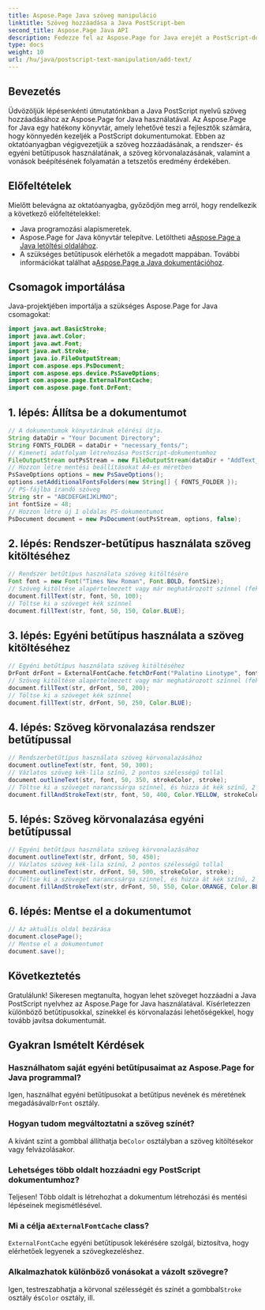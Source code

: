 ```yaml
---
title: Aspose.Page Java szöveg manipuláció
linktitle: Szöveg hozzáadása a Java PostScript-ben
second_title: Aspose.Page Java API
description: Fedezze fel az Aspose.Page for Java erejét a PostScript-dokumentumokhoz való szöveg hozzáadásával kapcsolatos oktatóanyagunkban. Tanulja meg könnyedén használni a rendszer- és egyéni betűtípusokat.
type: docs
weight: 10
url: /hu/java/postscript-text-manipulation/add-text/
---
```

## Bevezetés
Üdvözöljük lépésenkénti útmutatónkban a Java PostScript nyelvű szöveg hozzáadásához az Aspose.Page for Java használatával. Az Aspose.Page for Java egy hatékony könyvtár, amely lehetővé teszi a fejlesztők számára, hogy könnyedén kezeljék a PostScript dokumentumokat. Ebben az oktatóanyagban végigvezetjük a szöveg hozzáadásának, a rendszer- és egyéni betűtípusok használatának, a szöveg körvonalazásának, valamint a vonások beépítésének folyamatán a tetszetős eredmény érdekében.
## Előfeltételek
Mielőtt belevágna az oktatóanyagba, győződjön meg arról, hogy rendelkezik a következő előfeltételekkel:
- Java programozási alapismeretek.
-  Aspose.Page for Java könyvtár telepítve. Letöltheti a[Aspose.Page a Java letöltési oldalához](https://releases.aspose.com/page/java/).
-  A szükséges betűtípusok elérhetők a megadott mappában. További információkat találhat a[Aspose.Page a Java dokumentációhoz](https://reference.aspose.com/page/java/).
## Csomagok importálása
Java-projektjében importálja a szükséges Aspose.Page for Java csomagokat:
```java
import java.awt.BasicStroke;
import java.awt.Color;
import java.awt.Font;
import java.awt.Stroke;
import java.io.FileOutputStream;
import com.aspose.eps.PsDocument;
import com.aspose.eps.device.PsSaveOptions;
import com.aspose.page.ExternalFontCache;
import com.aspose.page.font.DrFont;
```
## 1. lépés: Állítsa be a dokumentumot
```java
// A dokumentumok könyvtárának elérési útja.
String dataDir = "Your Document Directory";
String FONTS_FOLDER = dataDir + "necessary_fonts/";
// Kimeneti adatfolyam létrehozása PostScript-dokumentumhoz
FileOutputStream outPsStream = new FileOutputStream(dataDir + "AddText_outPS.ps");
// Hozzon létre mentési beállításokat A4-es méretben
PsSaveOptions options = new PsSaveOptions();
options.setAdditionalFontsFolders(new String[] { FONTS_FOLDER });
// PS-fájlba írandó szöveg
String str = "ABCDEFGHIJKLMNO";
int fontSize = 48;
// Hozzon létre új 1 oldalas PS-dokumentumot
PsDocument document = new PsDocument(outPsStream, options, false);
```
## 2. lépés: Rendszer-betűtípus használata szöveg kitöltéséhez
```java
// Rendszer betűtípus használata szöveg kitöltésére
Font font = new Font("Times New Roman", Font.BOLD, fontSize);
// Szöveg kitöltése alapértelmezett vagy már meghatározott színnel (fekete)
document.fillText(str, font, 50, 100);
// Töltse ki a szöveget kék színnel
document.fillText(str, font, 50, 150, Color.BLUE);
```
## 3. lépés: Egyéni betűtípus használata a szöveg kitöltéséhez
```java
// Egyéni betűtípus használata szöveg kitöltéséhez
DrFont drFont = ExternalFontCache.fetchDrFont("Palatino Linotype", fontSize, Font.PLAIN);
// Szöveg kitöltése alapértelmezett vagy már meghatározott színnel (fekete)
document.fillText(str, drFont, 50, 200);
// Töltse ki a szöveget kék színnel
document.fillText(str, drFont, 50, 250, Color.BLUE);
```
## 4. lépés: Szöveg körvonalazása rendszer betűtípussal
```java
// Rendszerbetűtípus használata szöveg körvonalazásához
document.outlineText(str, font, 50, 300);
// Vázlatos szöveg kék-lila színű, 2 pontos szélességű tollal
document.outlineText(str, font, 50, 350, strokeColor, stroke);
// Töltse ki a szöveget narancssárga színnel, és húzza át kék színű, 2 pontos szélességű tollal
document.fillAndStrokeText(str, font, 50, 400, Color.YELLOW, strokeColor, stroke);
```
## 5. lépés: Szöveg körvonalazása egyéni betűtípussal
```java
// Egyéni betűtípus használata szöveg körvonalazásához
document.outlineText(str, drFont, 50, 450);
// Vázlatos szöveg kék-lila színű, 2 pontos szélességű tollal
document.outlineText(str, drFont, 50, 500, strokeColor, stroke);
// Töltse ki a szöveget narancssárga színnel, és húzza át kék színű, 2 pontos szélességű tollal
document.fillAndStrokeText(str, drFont, 50, 550, Color.ORANGE, Color.BLUE, stroke);
```
## 6. lépés: Mentse el a dokumentumot
```java
// Az aktuális oldal bezárása
document.closePage();
// Mentse el a dokumentumot
document.save();
```
## Következtetés
Gratulálunk! Sikeresen megtanulta, hogyan lehet szöveget hozzáadni a Java PostScript nyelvhez az Aspose.Page for Java használatával. Kísérletezzen különböző betűtípusokkal, színekkel és körvonalazási lehetőségekkel, hogy tovább javítsa dokumentumát.
## Gyakran Ismételt Kérdések
### Használhatom saját egyéni betűtípusaimat az Aspose.Page for Java programmal?
 Igen, használhat egyéni betűtípusokat a betűtípus nevének és méretének megadásával`DrFont` osztály.
### Hogyan tudom megváltoztatni a szöveg színét?
 A kívánt színt a gombbal állíthatja be`Color` osztályban a szöveg kitöltésekor vagy felvázolásakor.
### Lehetséges több oldalt hozzáadni egy PostScript dokumentumhoz?
Teljesen! Több oldalt is létrehozhat a dokumentum létrehozási és mentési lépéseinek megismétlésével.
###  Mi a célja a`ExternalFontCache` class?
`ExternalFontCache` egyéni betűtípusok lekérésére szolgál, biztosítva, hogy elérhetőek legyenek a szövegkezeléshez.
### Alkalmazhatok különböző vonásokat a vázolt szövegre?
 Igen, testreszabhatja a körvonal szélességét és színét a gombbal`Stroke` osztály és`Color` osztály, ill.